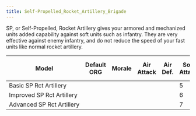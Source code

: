 ```yaml
---
title: Self-Propelled_Rocket_Artillery_Brigade
---
```


SP, or Self-Propelled, Rocket Artillery gives your armored and mechanized units added capability against soft units such as infantry. They are very effective against enemy infantry, and do not reduce the speed of your fast units like normal rocket artillery.

| Model                     | Default ORG | Morale | Air Attack | Air Def. | Soft Attack | Hard Attack | Tough-ness | Defens-iveness | Soft-ness |     | Cost | Build-time | Man-power | Max Speed | Supply Cons. | Fuel Cons. | Supp. | Transp. Weight | Upgrade Time Factor | Upgrade Cost Factor | Speed Cap Art | Speed Cap Eng | Speed Cap AT | Speed Cap AA |
| ------------------------- | ----------- | ------ | ---------- | -------- | ----------- | ----------- | ---------- | -------------- | --------- | --- | ---- | ---------- | --------- | --------- | ------------ | ---------- | ----- | -------------- | ------------------- | ------------------- | ------------- | ------------- | ------------ | ------------ |
| Basic SP Rct Artillery    |             |        |            |          | 5           | 1           | 4          | 4              | \-6       |     | 6    | 60         | 2         |           | 1.5          | 1          |       |                | 0.5                 | 1.0                 |               |               |              |              |
| Improved SP Rct Artillery |             |        |            |          | 6           | 1           | 4          | 4              | \-7       |     | 7    | 60         | 2         |           | 1.5          | 1          |       |                | 0.5                 | 1.0                 |               |               |              |              |
| Advanced SP Rct Artillery |             |        |            |          | 7           | 3           | 5          | 5              | \-8       |     | 8    | 60         | 2         |           | 1.5          | 1          |       |                | 0.5                 | 1.0                 |               |               |              |              |
